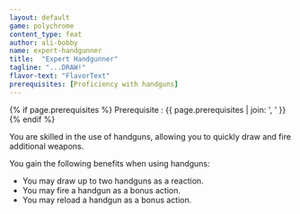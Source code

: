 ```yaml
---
layout: default
game: polychrome
content_type: feat
author: ali-bobby
name: expert-handgunner
title:  "Expert Handgunner"
tagline: "...DRAW!"
flavor-text: "FlavorText"
prerequisites: [Proficiency with handguns]
---
```

{% if page.prerequisites %}
Prerequisite
: {{ page.prerequisites | join: ', ' }}
{% endif %}

You are skilled in the use of handguns, allowing you to quickly draw and fire additional weapons.

You gain the following benefits when using handguns:
- You may draw up to two handguns as a reaction.
- You may fire a handgun as a bonus action.
- You may reload a handgun as a bonus action.
